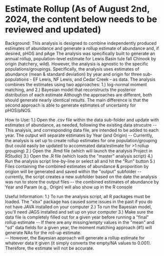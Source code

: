 # Estimate Rollup (As of August 2nd, 2024, the content below needs to be reviewed and updated)
Background:
This analysis is designed to combine independently produced estimates of abundance and generate a rollup estimate of abundance and, if desired, pHOS and pAge
The analysis was specifically built to generate an annual rollup, population-level estimate for Lewis Basin tule fall Chinook by origin (hatchery, wild).  However, the analysis is agnostic to the specific populations/groupings.
Specifically, the analysis uses estimates of abundance (mean & standard deviation) by year and origin for three sub-populations - EF Lewis, NF Lewis, and Cedar Creek - as data.
The analysis combines the estimates using two approaches: 1.) log-normal moment matching, and 2.) Bayesian model that reconstructs the posterior distribution of each estimate
Although the approaches are different, both should generate nearly identical results. The main difference is that the second approach is able to generate estimates of uncertainty for pHOS/pNOS.

How to Use:
1.) Open the .csv file within the data sub-folder and update with estimates of abundance, as needed, following the existing data strucutre
    -- This analysis, and corresponding data file, are intended to be added to each year.  The output will separate estimates by Year (and Origin)
    -- Currently, the analysis is set up to create rollup estimates for one population/grouping (but could easily be updated to accommated data/estimate for >1 rollup grouping)
2.) Open the .Rmd file (which will launch the analysis Project in RStudio)
3.) Open the .R file (which loads the "master" analysis script)
4.) Run the analysis script line-by-line or select all and hit the "Run" button
5.) Files containing the combined estimates of abundance & proporition by origion will be generated and saved within the "output" subfolder 
    -- currently, the script creates a new subfolder based on the date the analysis was run to store the output files
    -- the combined estimates of abundance by Year and Param (e.g., Origin) will also show up in the R console 

Useful Information:
1.) To run the analysis script, all R packages must be loaded. The "xlsx" package has caused some issues in the past if you do not have JAVA installed on your computer
2.) To run the Bayesian model, you'll need JAGS installed and set up on your computer
3.) Make sure the data file is completely filled out for a given year before running a "final" rollup estimate
	--  If there are any missing/empty values in the "mean" and "sd" data fields for a given year, the moment matching approach (#1) will generate NAs for the roll-up estimate.  
   	-- However, the Bayesian approach will generate a rollup estimate for whatever data it given (it simply converts the empty/NA values to 0.001). Therefore, the estimate will not be accurate.
